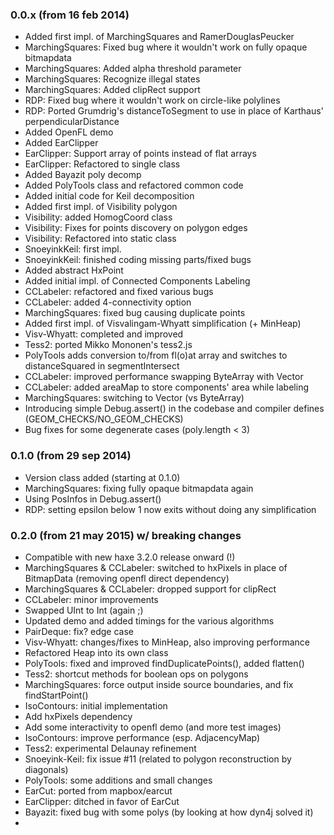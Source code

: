 ### 0.0.x (from 16 feb 2014)
 - Added first impl. of MarchingSquares and RamerDouglasPeucker
 - MarchingSquares: Fixed bug where it wouldn't work on fully opaque bitmapdata
 - MarchingSquares: Added alpha threshold parameter
 - MarchingSquares: Recognize illegal states
 - MarchingSquares: Added clipRect support
 - RDP: Fixed bug where it wouldn't work on circle-like polylines
 - RDP: Ported Grumdrig's distanceToSegment to use in place of Karthaus' perpendicularDistance
 - Added OpenFL demo
 - Added EarClipper
 - EarClipper: Support array of points instead of flat arrays
 - EarClipper: Refactored to single class
 - Added Bayazit poly decomp
 - Added PolyTools class and refactored common code
 - Added initial code for Keil decomposition
 - Added first impl. of Visibility polygon
 - Visibility: added HomogCoord class
 - Visibility: Fixes for points discovery on polygon edges 
 - Visibility: Refactored into static class
 - SnoeyinkKeil: first impl.
 - SnoeyinkKeil: finished coding missing parts/fixed bugs
 - Added abstract HxPoint
 - Added initial impl. of Connected Components Labeling
 - CCLabeler: refactored and fixed various bugs
 - CCLabeler: added 4-connectivity option
 - MarchingSquares: fixed bug causing duplicate points
 - Added first impl. of Visvalingam-Whyatt simplification (+ MinHeap)
 - Visv-Whyatt: completed and improved
 - Tess2: ported Mikko Mononen's tess2.js
 - PolyTools adds conversion to/from fl(o)at array and switches to distanceSquared in segmentIntersect
 - CCLabeler: improved performance swapping ByteArray with Vector
 - CCLabeler: added areaMap to store components' area while labeling
 - MarchingSquares: switching to Vector (vs ByteArray)
 - Introducing simple Debug.assert() in the codebase and compiler defines (GEOM\_CHECKS/NO\_GEOM\_CHECKS)
 - Bug fixes for some degenerate cases (poly.length < 3)

### 0.1.0 (from 29 sep 2014)
 - Version class added (starting at 0.1.0)
 - MarchingSquares: fixing fully opaque bitmapdata again
 - Using PosInfos in Debug.assert()
 - RDP: setting epsilon below 1 now exits without doing any simplification

### 0.2.0 (from 21 may 2015) w/ breaking changes
 - Compatible with new haxe 3.2.0 release onward (!)
 - MarchingSquares & CCLabeler: switched to hxPixels in place of BitmapData (removing openfl direct dependency)
 - MarchingSquares & CCLabeler: dropped support for clipRect
 - CCLabeler: minor improvements
 - Swapped UInt to Int (again ;)
 - Updated demo and added timings for the various algorithms
 - PairDeque: fix? edge case
 - Visv-Whyatt: changes/fixes to MinHeap, also improving performance
 - Refactored Heap into its own class
 - PolyTools: fixed and improved findDuplicatePoints(), added flatten()
 - Tess2: shortcut methods for boolean ops on polygons
 - MarchingSquares: force output inside source boundaries, and fix findStartPoint()
 - IsoContours: initial implementation
 - Add hxPixels dependency
 - Add some interactivity to openfl demo (and more test images)
 - IsoContours: improve performance (esp. AdjacencyMap)
 - Tess2: experimental Delaunay refinement
 - Snoeyink-Keil: fix issue #11 (related to polygon reconstruction by diagonals)
 - PolyTools: some additions and small changes
 - EarCut: ported from mapbox/earcut
 - EarClipper: ditched in favor of EarCut
 - Bayazit: fixed bug with some polys (by looking at how dyn4j solved it)
 - 